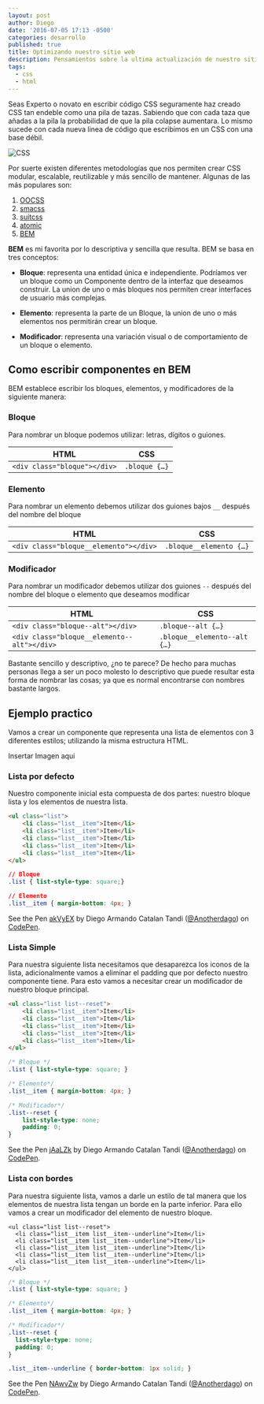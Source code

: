 ```yaml
---
layout: post
author: Diego
date: '2016-07-05 17:13 -0500'
categories: desarrollo
published: true
title: Optimizando nuestro sitio web
description: Pensamientos sobre la ultima actualización de nuestro sitio web.
tags:
  - css
  - html
---
```

Seas Experto o novato en escribir código CSS seguramente haz creado CSS tan endeble como una pila de tazas. Sabiendo que con cada taza que añadas a la pila la probabilidad de que la pila colapse aumentara. Lo mismo sucede con cada nueva linea de código que escribimos en un CSS con una base débil. 

![CSS]({{site.baseurl}}/uploads/stacked-espresso-cups.jpg)

Por suerte existen diferentes metodologías que nos permiten crear CSS modular, escalable, reutilizable y más sencillo de mantener. Algunas de las más populares son:

1. [OOCSS](http://oocss.org/)
2. [smacss](http://smacss.com/)
3. [suitcss](http://suitcss.github.io/)
4. [atomic](http://github.com/nemophrost/atomic-css)
5. [BEM](https://en.bem.info/methodology/)


**BEM** es mi favorita por lo descriptiva y sencilla que resulta. BEM se basa en tres conceptos:

- **Bloque**: representa una entidad única e independiente. Podríamos ver un bloque como un Componente dentro de la interfaz que deseamos construir. La union de uno o más bloques nos permiten crear interfaces de usuario más complejas.

- **Elemento**: representa la parte de un Bloque, la union de uno o más elementos nos permitirán crear un bloque.

- **Modificador**: representa una variación visual o de comportamiento de un bloque o elemento.


## Como escribir componentes en BEM

BEM establece escribir los bloques, elementos, y modificadores de la siguiente manera:

### Bloque
Para nombrar un bloque podemos utilizar: letras, dígitos o guiones.

| HTML                       | CSS          |
|----------------------------|--------------|
|`<div class="bloque"></div>`| `.bloque {…}`|

### Elemento
Para nombrar un elemento debemos utilizar dos guiones bajos `__` después del nombre del bloque

| HTML                                 | CSS                    |
|--------------------------------------|------------------------|
|`<div class="bloque__elemento"></div>`| `.bloque__elemento {…}`|

### Modificador
Para nombrar un modificador debemos utilizar dos guiones `--` después del nombre del bloque o elemento que deseamos modificar

| HTML                                      | CSS                         |
|-------------------------------------------|-----------------------------|
|`<div class="bloque--alt"></div>`          | `.bloque--alt {…}`          |
|`<div class="bloque__elemento--alt"></div>`| `.bloque__elemento--alt {…}`|

Bastante sencillo y descriptivo, ¿no te parece? De hecho para muchas personas llega a ser un poco molesto lo descriptivo que puede resultar esta forma de nombrar las cosas; ya que es normal encontrarse con nombres bastante largos.

## Ejemplo practico

Vamos a crear un componente que representa una lista de elementos con 3 diferentes estilos; utilizando la misma estructura HTML.

Insertar Imagen aqui

### Lista por defecto

Nuestro componente inicial esta compuesta de dos partes: nuestro bloque lista y los elementos de nuestra lista. 

```HTML
<ul class="list">
    <li class="list__item">Item</li>
    <li class="list__item">Item</li>
    <li class="list__item">Item</li>
    <li class="list__item">Item</li>
    <li class="list__item">Item</li> 
</ul>
```

```CSS
// Bloque 
.list { list-style-type: square;}

// Elemento
.list__item { margin-bottom: 4px; }
```

<p data-height="265" data-theme-id="0" data-slug-hash="akVyEX" data-default-tab="result" data-user="Anotherdago" data-embed-version="2" class="codepen">See the Pen <a href="http://codepen.io/Anotherdago/pen/akVyEX/">akVyEX</a> by Diego Armando Catalan Tandi (<a href="http://codepen.io/Anotherdago">@Anotherdago</a>) on <a href="http://codepen.io">CodePen</a>.</p>

### Lista Simple
Para nuestra siguiente lista necesitamos que desaparezca los iconos de la lista, adicionalmente vamos a eliminar el padding que por defecto nuestro componente tiene. Para esto vamos a necesitar crear un modificador de nuestro bloque principal.

```HTML
<ul class="list list--reset">
	<li class="list__item">Item</li>
    <li class="list__item">Item</li>
    <li class="list__item">Item</li>
    <li class="list__item">Item</li>
    <li class="list__item">Item</li> 
</ul>
```

```CSS
/* Bloque */ 
.list { list-style-type: square; }

/* Elemento*/
.list__item { margin-bottom: 4px; }

/* Modificador*/
.list--reset {
	list-style-type: none;
  	padding: 0;
}
```
<p data-height="265" data-theme-id="0" data-slug-hash="jAaLZk" data-default-tab="result" data-user="Anotherdago" data-embed-version="2" class="codepen">See the Pen <a href="http://codepen.io/Anotherdago/pen/jAaLZk/">jAaLZk</a> by Diego Armando Catalan Tandi (<a href="http://codepen.io/Anotherdago">@Anotherdago</a>) on <a href="http://codepen.io">CodePen</a>.</p>

### Lista con bordes
Para nuestra siguiente lista, vamos a darle un estilo de tal manera que los elementos de nuestra lista tengan un borde en la parte inferior. Para ello vamos a crear un modificador del elemento de nuestro bloque.

```
<ul class="list list--reset">
  <li class="list__item list__item--underline">Item</li>
  <li class="list__item list__item--underline">Item</li>
  <li class="list__item list__item--underline">Item</li>
  <li class="list__item list__item--underline">Item</li>
  <li class="list__item list__item--underline">Item</li> 
</ul>
```	

```CSS
/* Bloque */ 
.list { list-style-type: square; }

/* Elemento*/
.list__item { margin-bottom: 4px; }

/* Modificador*/
.list--reset {
  list-style-type: none;
  padding: 0;
}

.list__item--underline { border-bottom: 1px solid; }
```
<p data-height="265" data-theme-id="0" data-slug-hash="NAwvZw" data-default-tab="result" data-user="Anotherdago" data-embed-version="2" class="codepen">See the Pen <a href="http://codepen.io/Anotherdago/pen/NAwvZw/">NAwvZw</a> by Diego Armando Catalan Tandi (<a href="http://codepen.io/Anotherdago">@Anotherdago</a>) on <a href="http://codepen.io">CodePen</a>.</p>
<script async src="//assets.codepen.io/assets/embed/ei.js"></script>


